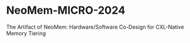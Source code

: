 # NeoMem-MICRO-2024
The Artifact of NeoMem: Hardware/Software Co-Design for CXL-Native Memory Tiering
